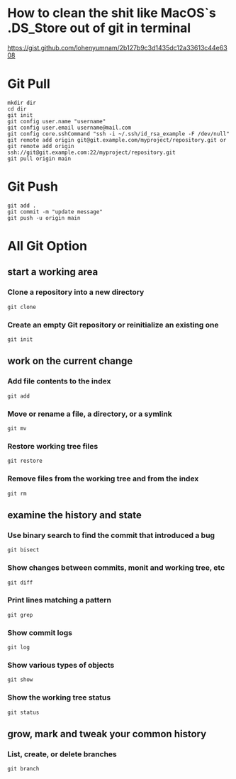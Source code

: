 # How to clean the shit like MacOS`s .DS_Store out of git in terminal
https://gist.github.com/lohenyumnam/2b127b9c3d1435dc12a33613c44e6308

# Git Pull
```shell
mkdir dir
cd dir
git init
git config user.name "username"
git config user.email username@mail.com
git config core.sshCommand "ssh -i ~/.ssh/id_rsa_example -F /dev/null"
git remote add origin git@git.example.com/myproject/repository.git or git remote add origin ssh://git@git.example.com:22/myproject/repository.git
git pull origin main
```

# Git Push
```shell
git add .
git commit -m "update message"
git push -u origin main
```

# All Git Option

## start a working area

### Clone a repository into a new directory
```shell
git clone
```

### Create an empty Git repository or reinitialize an existing one
```shell
git init
```

## work on the current change

### Add file contents to the index
```shell
git add
```

### Move or rename a file, a directory, or a symlink
```shell
git mv
```

### Restore working tree files
```shell
git restore
```

### Remove files from the working tree and from the index
```shell
git rm
```

## examine the history and state

### Use binary search to find the commit that introduced a bug
```shell
git bisect
```

### Show changes between commits, monit and working tree, etc
```shell
git diff
```

### Print lines matching a pattern
```shell
git grep
```

### Show commit logs
```shell
git log
```

### Show various types of objects
```shell
git show
```

### Show the working tree status
```shell
git status
```

## grow, mark and tweak your common history

### List, create, or delete branches
```shell
git branch
```